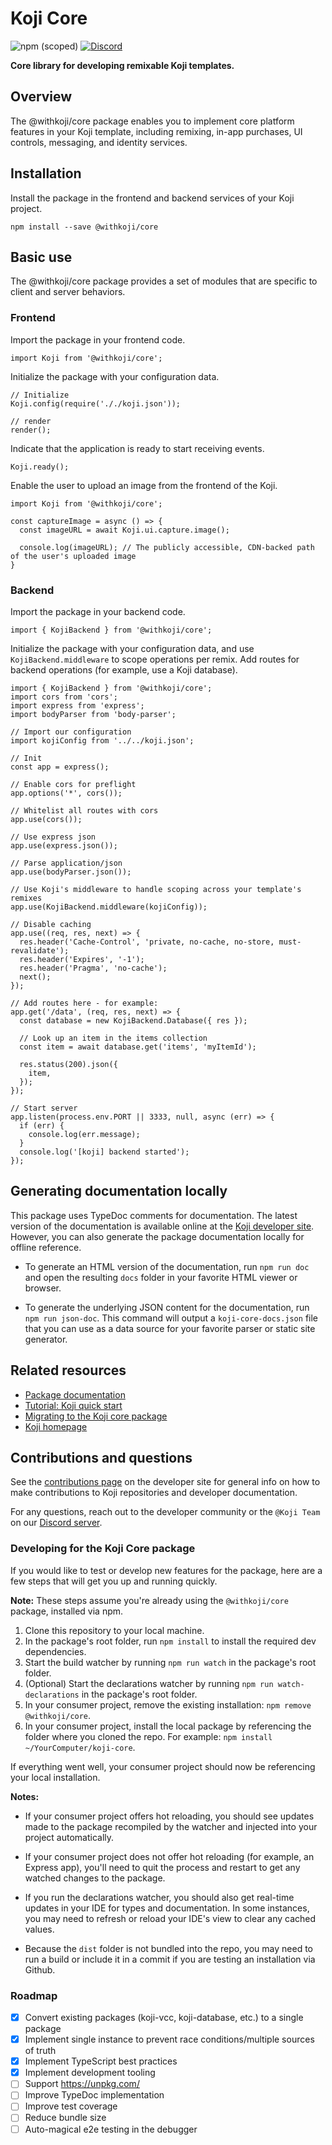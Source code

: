 # Koji Core

![npm (scoped)](https://img.shields.io/npm/v/@withkoji/core?color=green&style=flat-square)
[![Discord](https://img.shields.io/discord/769256827007139912.svg?style=flat-square)](https://discord.gg/9egkTWf4ec)

**Core library for developing remixable Koji templates.**

## Overview

The @withkoji/core package enables you to implement core platform features in your Koji template, including remixing, in-app purchases, UI controls, messaging, and identity services.

## Installation

Install the package in the frontend and backend services of your Koji project.

```
npm install --save @withkoji/core
```

## Basic use

The @withkoji/core package provides a set of modules that are specific to client and server behaviors.

### Frontend

Import the package in your frontend code.

```
import Koji from '@withkoji/core';
```

Initialize the package with your configuration data.

```
// Initialize
Koji.config(require('././koji.json'));

// render
render();
```

Indicate that the application is ready to start receiving events.

```
Koji.ready();
```

Enable the user to upload an image from the frontend of the Koji.

```
import Koji from '@withkoji/core';

const captureImage = async () => {
  const imageURL = await Koji.ui.capture.image();

  console.log(imageURL); // The publicly accessible, CDN-backed path of the user's uploaded image
}
```

### Backend

Import the package in your backend code.

```
import { KojiBackend } from '@withkoji/core';
```

Initialize the package with your configuration data, and use `KojiBackend.middleware` to scope operations per remix.
Add routes for backend operations (for example, use a Koji database).

```
import { KojiBackend } from '@withkoji/core';
import cors from 'cors';
import express from 'express';
import bodyParser from 'body-parser';

// Import our configuration
import kojiConfig from '../../koji.json';

// Init
const app = express();

// Enable cors for preflight
app.options('*', cors());

// Whitelist all routes with cors
app.use(cors());

// Use express json
app.use(express.json());

// Parse application/json
app.use(bodyParser.json());

// Use Koji's middleware to handle scoping across your template's remixes
app.use(KojiBackend.middleware(kojiConfig));

// Disable caching
app.use((req, res, next) => {
  res.header('Cache-Control', 'private, no-cache, no-store, must-revalidate');
  res.header('Expires', '-1');
  res.header('Pragma', 'no-cache');
  next();
});

// Add routes here - for example:
app.get('/data', (req, res, next) => {
  const database = new KojiBackend.Database({ res });

  // Look up an item in the items collection
  const item = await database.get('items', 'myItemId');

  res.status(200).json({
    item,
  });
});

// Start server
app.listen(process.env.PORT || 3333, null, async (err) => {
  if (err) {
    console.log(err.message);
  }
  console.log('[koji] backend started');
});
```

## Generating documentation locally

This package uses TypeDoc comments for documentation.
The latest version of the documentation is available online at the [Koji developer site](https://developer.withkoji.com/reference/core/withkoji-koji-core).
However, you can also generate the package documentation locally for offline reference.

- To generate an HTML version of the documentation, run `npm run doc` and open the resulting `docs` folder in your favorite HTML viewer or browser.

- To generate the underlying JSON content for the documentation, run `npm run json-doc`. This command will output a `koji-core-docs.json` file that you can use as a data source for your favorite parser or static site generator.

## Related resources

* [Package documentation](https://developer.withkoji.com/reference/core/withkoji-koji-core)
* [Tutorial: Koji quick start](https://developer.withkoji.com/tutorials/getting-started/quick-start)
* [Migrating to the Koji core package](https://developer.withkoji.com/docs/getting-started/migrate-koji-core)
* [Koji homepage](http://withkoji.com/)

## Contributions and questions

See the [contributions page](https://developer.withkoji.com/docs/about/contribute-koji-developers) on the developer site for general info on how to make contributions to Koji repositories and developer documentation.

For any questions, reach out to the developer community or the `@Koji Team` on our [Discord server](https://discord.gg/9egkTWf4ec).

### Developing for the Koji Core package

If you would like to test or develop new features for the package, here are a few steps that will get you up and running quickly.

**Note:** These steps assume you're already using the `@withkoji/core` package, installed via npm.

1. Clone this repository to your local machine.
2. In the package's root folder, run `npm install` to install the required dev dependencies.
3. Start the build watcher by running `npm run watch` in the package's root folder.
4. (Optional) Start the declarations watcher by running `npm run watch-declarations` in the package's root folder.
5. In your consumer project, remove the existing installation: `npm remove @withkoji/core`.
6. In your consumer project, install the local package by referencing the folder where you cloned the repo. For example: `npm install ~/YourComputer/koji-core`.

 If everything went well, your consumer project should now be referencing your local installation.

**Notes:**

- If your consumer project offers hot reloading, you should see updates made to the package recompiled by the watcher and injected into your project automatically.

- If your consumer project does not offer hot reloading (for example, an Express app), you'll need to quit the process and restart to get any watched changes to the package.

- If you run the declarations watcher, you should also get real-time updates in your IDE for types and documentation. In some instances, you may need to refresh or reload your IDE's view to clear any cached values.

- Because the `dist` folder is not bundled into the repo, you may need to run a build or include it in a commit if you are testing an installation via Github.

### Roadmap

- [x] Convert existing packages (koji-vcc, koji-database, etc.) to a single package
- [x] Implement single instance to prevent race conditions/multiple sources of truth
- [x] Implement TypeScript best practices
- [x] Implement development tooling
- [ ] Support https://unpkg.com/
- [ ] Improve TypeDoc implementation
- [ ] Improve test coverage
- [ ] Reduce bundle size
- [ ] Auto-magical e2e testing in the debugger
